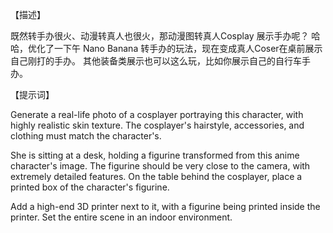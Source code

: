 【描述】

既然转手办很火、动漫转真人也很火，那动漫图转真人Cosplay 展示手办呢？
哈哈，优化了一下午 Nano Banana 转手办的玩法，现在变成真人Coser在桌前展示自己刚打的手办。
其他装备类展示也可以这么玩，比如你展示自己的自行车手办。

【提示词】

Generate a real-life photo of a cosplayer portraying this character, with highly realistic skin texture. The cosplayer's hairstyle, accessories, and clothing must match the character's.

She is sitting at a desk, holding a figurine transformed from this anime character's image. The figurine should be very close to the camera, with extremely detailed features. On the table behind the cosplayer, place a printed box of the character's figurine. 

Add a high-end 3D printer next to it, with a figurine being printed inside the printer. Set the entire scene in an indoor environment.